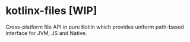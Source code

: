 # kotlinx-files [WIP]

Cross-platform file API in pure Kotlin which provides uniform path-based interface for JVM, JS and Native.
